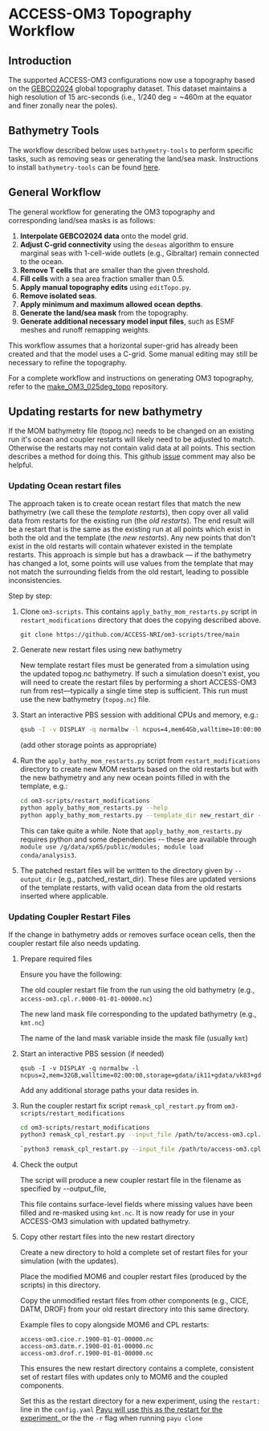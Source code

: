 # ACCESS-OM3 Topography Workflow

## Introduction
The supported ACCESS-OM3 configurations now use a topography based on the [GEBCO2024](https://www.gebco.net/data_and_products/gridded_bathymetry_data/gebco_2024/) global topography dataset. This dataset maintains a high resolution of 15 arc-seconds (i.e., 1/240 deg = ~460m at the equator and finer zonally near the poles).

## Bathymetry Tools
The workflow described below uses `bathymetry-tools` to perform specific tasks, such as removing seas or generating the land/sea mask. Instructions to install `bathymetry-tools` can be found [here](https://github.com/COSIMA/bathymetry-tools).

## General Workflow
The general workflow for generating the OM3 topography and corresponding land/sea masks is as follows:

1. **Interpolate GEBCO2024 data** onto the model grid.
2. **Adjust C-grid connectivity** using the `deseas` algorithm to ensure marginal seas with 1-cell-wide outlets (e.g., Gibraltar) remain connected to the ocean.
3. **Remove T cells** that are smaller than the given threshold.
4. **Fill cells** with a sea area fraction smaller than 0.5.
5. **Apply manual topography edits** using `editTopo.py`.
6. **Remove isolated seas**.
7. **Apply minimum and maximum allowed ocean depths**.
8. **Generate the land/sea mask** from the topography.
9. **Generate additional necessary model input files**, such as ESMF meshes and runoff remapping weights.

This workflow assumes that a horizontal super-grid has already been created and that the model uses a C-grid. Some manual editing may still be necessary to refine the topography.

For a complete workflow and instructions on generating OM3 topography, refer to the [make_OM3_025deg_topo](https://github.com/ACCESS-NRI/make_OM3_025deg_topo/tree/main) repository.

## Updating restarts for new bathymetry

If the MOM bathymetry file (topog.nc) needs to be changed on an existing run it's ocean and coupler restarts will likely need to be adjusted to match. Otherwise the restarts may not contain valid data at all points. This section describes a method for doing this. This github [issue](https://github.com/ACCESS-NRI/access-om3-configs/issues/502) comment may also be helpful.

### Updating Ocean restart files
The approach taken is to create ocean restart files that match the new bathymetry (we call these the _template restarts_), then copy over all valid data from restarts for the existing run (the _old restarts_). The end result will be a restart that is the same as the existing run at all points which exist in both the old and the template (the _new restarts_). Any new points that don't exist in the old restarts will contain whatever existed in the template restarts. This approach is simple but has a drawback — if the bathymetry has changed a lot, some points will use values from the template that may not match the surrounding fields from the old restart, leading to possible inconsistencies.

Step by step:

1. Clone `om3-scripts`. This contains `apply_bathy_mom_restarts.py` script in `restart_modifications` directory that does the copying described above.

    `git clone https://github.com/ACCESS-NRI/om3-scripts/tree/main`

2. Generate new restart files using new bathymetry

    New template restart files must be generated from a simulation using the updated topog.nc bathymetry. If such a simulation doesn't exist, you will need to create the restart files by performing a short ACCESS-OM3 run from rest—typically a single time step is sufficient. This run must use the new bathymetry (`topog.nc`) file.

3. Start an interactive PBS session with additional CPUs and memory, e.g.:

    ``` bash
    qsub -I -v DISPLAY -q normalbw -l ncpus=4,mem64Gb,walltime=10:00:00,storage=gdata/ik11+gdata/vk83+gdata/xp65
    ```

    (add other storage points as appropriate)

4. Run the `apply_bathy_mom_restarts.py` script from `restart_modifications` directory to create new MOM restarts based on the old restarts but with the new bathymetry and any new ocean points filled in with the template, e.g.:

    ``` bash
    cd om3-scripts/restart_modifications
    python apply_bathy_mom_restarts.py --help
    python apply_bathy_mom_restarts.py --template_dir new_restart_dir --old_dir old_restart_dir --output_dir patched_restart_dir --template_prefix access-om3.mom6.r.1900-01-01-00000 --old_prefix access-om3.mom6.r.1900-01-01-00000 --nprocs 4
    ```
    This can take quite a while. Note that `apply_bathy_mom_restarts.py` requires python and some dependencies --  these are available through `module use /g/data/xp65/public/modules; module load conda/analysis3`.

5. The patched restart files will be written to the directory given by `--output_dir` (e.g., patched_restart_dir). These files are updated versions of the template restarts, with valid ocean data from the old restarts inserted where applicable.

### Updating Coupler Restart Files 

If the change in bathymetry adds or removes surface ocean cells, then the coupler restart file also needs updating.

1. Prepare required files

    Ensure you have the following:
    
    The old coupler restart file from the run using the old bathymetry (e.g., `access-om3.cpl.r.0000-01-01-00000.nc`)
    
    The new land mask file corresponding to the updated bathymetry (e.g., `kmt.nc`)
    
    The name of the land mask variable inside the mask file (usually `kmt`)

1. Start an interactive PBS session (if needed)
   
    ```
    qsub -I -v DISPLAY -q normalbw -l ncpus=2,mem=32GB,walltime=02:00:00,storage=gdata/ik11+gdata/vk83+gdata/xp65`
    ``` 
    
    Add any additional storage paths your data resides in.
   
1. Run the coupler restart fix script `remask_cpl_restart.py` from `om3-scripts/restart_modifications`

    ``` bash
    cd om3-scripts/restart_modifications
    python3 remask_cpl_restart.py --input_file /path/to/access-om3.cpl.r.0000-01-01-00000.nc --output_file /path/to/access-om3.cpl.r.0000-01-01-00000.nc --mask_file /path/to/kmt.nc --mask_var kmt
    
    `python3 remask_cpl_restart.py --input_file /path/to/access-om3.cpl.r.0000-01-01-00000.nc --output_file /path/to/access-om3.cpl.r.0000-01-01-00000.nc --mask_file /path/to/kmt.nc --mask_var kmt`
    ```

1. Check the output

    The script will produce a new coupler restart file in the filename as specified by --output_file, 
    
    This file contains surface-level fields where missing values have been filled and re-masked using `kmt.nc`. It is now ready for use in your ACCESS-OM3 simulation with updated bathymetry.

1. Copy other restart files into the new restart directory

    Create a new directory to hold a complete set of restart files for your simulation (with the updates).
    
    Place the modified MOM6 and coupler restart files (produced by the scripts) in this directory.
    
    Copy the unmodified restart files from other components (e.g., CICE, DATM, DROF) from your old restart directory into this same directory.
    
    Example files to copy alongside MOM6 and CPL restarts:
    ```
    access-om3.cice.r.1900-01-01-00000.nc  
    access-om3.datm.r.1900-01-01-00000.nc  
    access-om3.drof.r.1900-01-01-00000.nc  
    ```
    
    This ensures the new restart directory contains a complete, consistent set of restart files with updates only to MOM6 and the coupled components.
    
    Set this as the restart directory for a new experiment, using the `restart:` line in the `config.yaml` [Payu will use this as the restart for the experiment.
    ](https://payu.readthedocs.io/en/stable/config.html#miscellaneous) or the the `-r` flag when running `payu clone`
